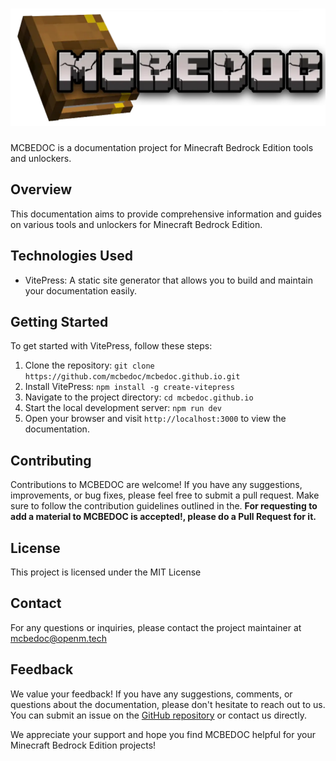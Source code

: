 # <img src="https://raw.githubusercontent.com/MCBEDOC/mcbedoc.github.io/main/assets/images/MCBEDOC.webp"></img>

MCBEDOC is a documentation project for Minecraft Bedrock Edition tools and unlockers.

## Overview

This documentation aims to provide comprehensive information and guides on various tools and unlockers for Minecraft Bedrock Edition.

## Technologies Used

- VitePress: A static site generator that allows you to build and maintain your documentation easily.

## Getting Started

To get started with VitePress, follow these steps:
1. Clone the repository: `git clone https://github.com/mcbedoc/mcbedoc.github.io.git`
2. Install VitePress: `npm install -g create-vitepress`
3. Navigate to the project directory: `cd mcbedoc.github.io`
4. Start the local development server: `npm run dev`
5. Open your browser and visit `http://localhost:3000` to view the documentation.


## Contributing

Contributions to MCBEDOC are welcome! If you have any suggestions, improvements, or bug fixes, please feel free to submit a pull request. Make sure to follow the contribution guidelines outlined in the.
**For requesting to add a material to MCBEDOC is accepted!, please do a Pull Request for it.**

## License

This project is licensed under the MIT License

## Contact

For any questions or inquiries, please contact the project maintainer at [mcbedoc@openm.tech](mailto:mcbedoc@openm.tech)

## Feedback

We value your feedback! If you have any suggestions, comments, or questions about the documentation, please don't hesitate to reach out to us. You can submit an issue on the [GitHub repository](https://github.com/mcbedoc/mcbedoc.github.io/issues) or contact us directly.

We appreciate your support and hope you find MCBEDOC helpful for your Minecraft Bedrock Edition projects!
